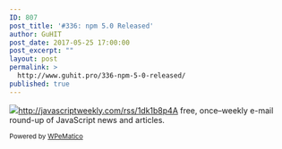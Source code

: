 ```yaml
---
ID: 807
post_title: '#336: npm 5.0 Released'
author: GuHIT
post_date: 2017-05-25 17:00:00
post_excerpt: ""
layout: post
permalink: >
  http://www.guhit.pro/336-npm-5-0-released/
published: true
---
```

<img class="wpe_imgrss" src="http://www.guhit.pro/wp-content/uploads/2017/05/461409c4.jpg">http://javascriptweekly.com/rss/1dk1b8p4A free, once&ndash;weekly e-mail round-up of JavaScript news and articles.<p class="wpematico_credit"><small>Powered by <a href="http://www.wpematico.com" target="_blank">WPeMatico</a></small></p>